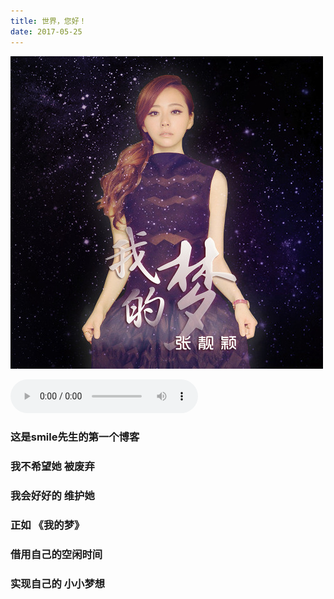 ```yaml
---
title: 世界，您好！
date: 2017-05-25
---
```


![](https://raw.githubusercontent.com/smilelc3/blog/main/images/世界，您好！/mp3-image.jpg)

<audio src="https://raw.githubusercontent.com/smilelc3/blog/main/images/世界，您好！/我的梦.mp3" controls preload="auto"></audio>

### 这是smile先生的第一个博客

### 我不希望她 **被废弃**

### 我会好好的 **维护她**

### 正如 **《我的梦》**

### 借用自己的空闲时间

### 实现自己的 **小小梦想**